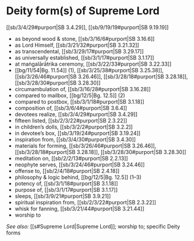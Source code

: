 # Deity form(s) of Supreme Lord

[[sb/3/4/29#purport|SB 3.4.29]], [[sb/9/19/19#purport|SB 9.19.19]]

* as beyond wood & stone, [[sb/3/16/6#purport|SB 3.16.6]]
* as Lord Himself, [[sb/3/21/32#purport|SB 3.21.32]]
* as transcendental, [[sb/3/29/17#purport|SB 3.29.17]]
* as universally established, [[sb/3/1/17#purport|SB 3.1.17]]
* at maṅgalārātrika ceremony, [[sb/3/22/33#purport|SB 3.22.33]]
*  [[bg/11/54|Bg. 11.54]] (1), [[sb/3/25/38#purport|SB 3.25.38]], [[sb/3/26/46#purport|SB 3.26.46]], [[sb/3/28/18#purport|SB 3.28.18]], [[sb/3/28/30#purport|SB 3.28.30]]
* circumambulation of, [[sb/3/16/28#purport|SB 3.16.28]]
* compared to mailbox, [[bg/12/5|Bg. 12.5]] (2)
* compared to postbox, [[sb/3/1/18#purport|SB 3.1.18]]
* composition of, [[sb/3/6/4#purport|SB 3.6.4]]
* devotees realize, [[sb/3/4/29#purport|SB 3.4.29]]
* fifteen listed, [[sb/2/3/22#purport|SB 2.3.22]]
* in children’s dolls, [[sb/3/2/2#purport|SB 3.2.2]]
* in devotee’s box, [[sb/3/19/24#purport|SB 3.19.24]]
* inspiration from, [[sb/3/4/30#purport|SB 3.4.30]]
* materials for forming, [[sb/3/26/46#purport|SB 3.26.46]], [[sb/3/28/18#purport|SB 3.28.18]], [[sb/3/28/30#purport|SB 3.28.30]]
* meditation on, [[sb/2/2/13#purport|SB 2.2.13]]
* neophyte serves, [[sb/3/24/46#purport|SB 3.24.46]]
* offense to, [[sb/2/4/18#purport|SB 2.4.18]]
* philosophy & logic behind, [[bg/12/5|Bg. 12.5]] (1–3)
* potency of, [[sb/3/1/18#purport|SB 3.1.18]]
* purpose of, [[sb/3/1/17#purport|SB 3.1.17]]
* sleeps, [[sb/3/9/21#purport|SB 3.9.21]]
* spiritual inspiration from, [[sb/2/3/22#purport|SB 2.3.22]]
* whisk for fanning, [[sb/3/21/44#purport|SB 3.21.44]]
* worship to 

*See also:* [[s#Supreme Lord|Supreme Lord]]; worship to; specific Deity forms
